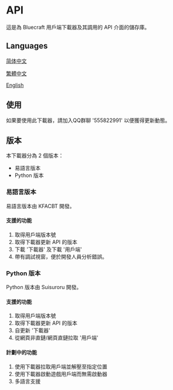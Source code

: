 # API

這是為 Bluecraft 用戶端下載器及其調用的 API 介面的儲存庫。

## Languages

[简体中文](https://Bluecraft-Server.github.io/multi-languages/zh_hans.)

[繁體中文](https://Bluecraft-Server.github.io/multi-languages/zh_hant.md)

[English](https://Bluecraft-Server.github.io/multi-languages/en.md)

## 使用

如果要使用此下載器，請加入QQ群聊 '555822991' 以便獲得更新動態。

## 版本

本下載器分為 2 個版本：
 - 易語言版本
 - Python 版本

### 易語言版本

易語言版本由 KFACBT 開發。

#### 支援的功能

1. 取得用戶端版本號
2. 取得下載器更新 API 的版本
3. 下載 '下載器' 及下載 '用戶端'
4. 帶有調試視窗，便於開發人員分析錯誤。

### Python 版本

Python 版本由 Suisuroru 開發。

#### 支援的功能

1. 取得用戶端版本號
2. 取得下載器更新 API 的版本
3. 自更新 '下載器'
4. 從網頁非直鏈/網頁直鏈拉取 '用戶端'

#### 計劃中的功能

1. 使用下載器拉取用戶端並解壓至指定位置
2. 使用下載器啟動遊戲用戶端而無需啟動器
3. 多語言支援